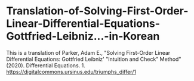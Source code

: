 # Translation-of-Solving-First-Order-Linear-Differential-Equations-Gottfried-Leibniz...-in-Korean
This is a translation of Parker, Adam E., "Solving First-Order Linear Differential Equations: Gottfried Leibniz' "Intuition and Check" Method" (2020). Differential Equations. 1. https://digitalcommons.ursinus.edu/triumphs_differ/1

